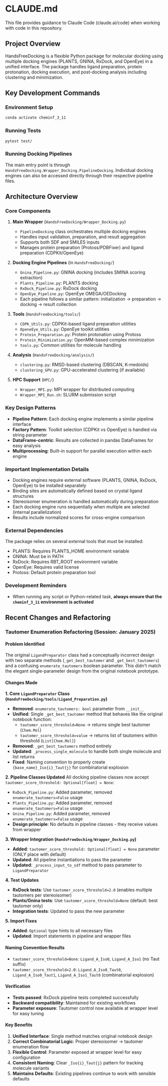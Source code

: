 # CLAUDE.md

This file provides guidance to Claude Code (claude.ai/code) when working with code in this repository.

## Project Overview

HandsFreeDocking is a flexible Python package for molecular docking using multiple docking engines (PLANTS, GNINA, RxDock, and OpenEye) in a unified interface. The package handles ligand preparation, protein protonation, docking execution, and post-docking analysis including clustering and minimization.

## Key Development Commands

### Environment Setup
```bash
conda activate cheminf_3_11
```

### Running Tests
```bash
pytest test/
```

### Running Docking Pipelines
The main entry point is through `HandsFreeDocking.Wrapper_Docking.PipelineDocking`. Individual docking engines can also be accessed directly through their respective pipeline files.

## Architecture Overview

### Core Components

1. **Main Wrapper** (`HandsFreeDocking/Wrapper_Docking.py`)
   - `PipelineDocking` class orchestrates multiple docking engines
   - Handles input validation, preparation, and result aggregation
   - Supports both SDF and SMILES inputs
   - Manages protein preparation (Protoss/PDBFixer) and ligand preparation (CDPKit/OpenEye)

2. **Docking Engine Pipelines** (in `HandsFreeDocking/`)
   - `Gnina_Pipeline.py`: GNINA docking (includes SMINA scoring extraction)
   - `Plants_Pipeline.py`: PLANTS docking
   - `RxDock_Pipeline.py`: RxDock docking  
   - `OpenEye_Pipeline.py`: OpenEye OMEGA/OEDocking
   - Each pipeline follows a similar pattern: initialization → preparation → docking → result collection

3. **Tools** (`HandsFreeDocking/tools/`)
   - `CDPK_Utils.py`: CDPKit-based ligand preparation utilities
   - `OpeneEye_Utils.py`: OpenEye toolkit utilities
   - `Protein_Preparation.py`: Protein protonation using Protoss
   - `Protein_Minimization.py`: OpenMM-based complex minimization
   - `tools.py`: Common utilities for molecule handling

4. **Analysis** (`HandsFreeDocking/analysis/`)
   - `clustering.py`: RMSD-based clustering (DBSCAN, K-medoids)
   - `clustering_GPU.py`: GPU-accelerated clustering (if available)

5. **HPC Support** (`HPC/`)
   - `Wrapper_MPI.py`: MPI wrapper for distributed computing
   - `Wrapper_MPI_Run.sh`: SLURM submission script

### Key Design Patterns

- **Pipeline Pattern**: Each docking engine implements a similar pipeline interface
- **Factory Pattern**: Toolkit selection (CDPKit vs OpenEye) is handled via string parameter
- **DataFrame-centric**: Results are collected in pandas DataFrames for easy analysis
- **Multiprocessing**: Built-in support for parallel execution within each engine

### Important Implementation Details

- Docking engines require external software (PLANTS, GNINA, RxDock, OpenEye) to be installed separately
- Binding sites are automatically defined based on crystal ligand structures
- Stereoisomer enumeration is handled automatically during preparation
- Each docking engine runs sequentially when multiple are selected (internal parallelization)
- Results include normalized scores for cross-engine comparison

### External Dependencies

The package relies on several external tools that must be installed:
- PLANTS: Requires PLANTS_HOME environment variable
- GNINA: Must be in PATH
- RxDock: Requires RBT_ROOT environment variable
- OpenEye: Requires valid license
- Protoss: Default protein preparation tool

### Development Reminders

- When running any script or Python-related task, **always ensure that the `cheminf_3_11` environment is activated**

## Recent Changes and Refactoring

### Tautomer Enumeration Refactoring (Session: January 2025)

#### Problem Identified
The original `LigandPreparator` class had a conceptually incorrect design with two separate methods (`_get_best_tautomer` and `_get_best_tautomers`) and a confusing `enumerate_tautomers` boolean parameter. This didn't match the elegant single-parameter design from the original notebook prototype.

#### Changes Made

**1. Core `LigandPreparator` Class (`HandsFreeDocking/tools/Ligand_Preparation.py`)**
- **Removed**: `enumerate_tautomers: bool` parameter from `__init__`
- **Unified**: Single `_get_best_tautomer` method that behaves like the original notebook function:
  - `tautomer_score_threshold=None` → returns single best tautomer (`Chem.Mol`)
  - `tautomer_score_threshold=value` → returns list of tautomers within threshold (`List[Chem.Mol]`)
- **Removed**: `_get_best_tautomers` method entirely
- **Updated**: `_process_single_molecule` to handle both single molecule and list returns
- **Fixed**: Naming convention to properly create `{base_name}_Iso{i}_Taut{j}` for combinatorial explosion

**2. Pipeline Classes Updated**
All docking pipeline classes now accept `tautomer_score_threshold: Optional[float] = None`:
- `RxDock_Pipeline.py`: Added parameter, removed `enumerate_tautomers=False` usage
- `Plants_Pipeline.py`: Added parameter, removed `enumerate_tautomers=False` usage  
- `Gnina_Pipeline.py`: Added parameter, removed `enumerate_tautomers=False` usage
- **Design principle**: No defaults in pipeline classes - they receive values from wrapper

**3. Wrapper Integration (`HandsFreeDocking/Wrapper_Docking.py`)**
- **Added**: `tautomer_score_threshold: Optional[float] = None` parameter (ONLY place with default)
- **Updated**: All pipeline instantiations to pass the parameter
- **Updated**: `_process_input_to_sdf` method to pass parameter to `LigandPreparator`

**4. Test Updates**
- **RxDock tests**: Use `tautomer_score_threshold=2.0` (enables multiple tautomers per stereoisomer)
- **Plants/Gnina tests**: Use `tautomer_score_threshold=None` (default: best tautomer only)
- **Integration tests**: Updated to pass the new parameter

**5. Import Fixes**
- **Added**: `Optional` type hints to all necessary files
- **Updated**: Import statements in pipeline and wrapper files

#### Naming Convention Results
- `tautomer_score_threshold=None`: `Ligand_A_Iso0`, `Ligand_A_Iso1` (no Taut suffix)
- `tautomer_score_threshold=2.0`: `Ligand_A_Iso0_Taut0`, `Ligand_A_Iso0_Taut1`, `Ligand_A_Iso1_Taut0` (combinatorial explosion)

#### Verification
- **Tests passed**: RxDock pipeline tests completed successfully
- **Backward compatibility**: Maintained for existing workflows
- **Parameter exposure**: Tautomer control now available at wrapper level for easy tuning

#### Key Benefits
1. **Unified Interface**: Single method matches original notebook design
2. **Correct Combinatorial Logic**: Proper stereoisomer → tautomer enumeration flow  
3. **Flexible Control**: Parameter exposed at wrapper level for easy configuration
4. **Consistent Naming**: Clear `_Iso{i}_Taut{j}` pattern for tracking molecule variants
5. **Maintains Defaults**: Existing pipelines continue to work with sensible defaults